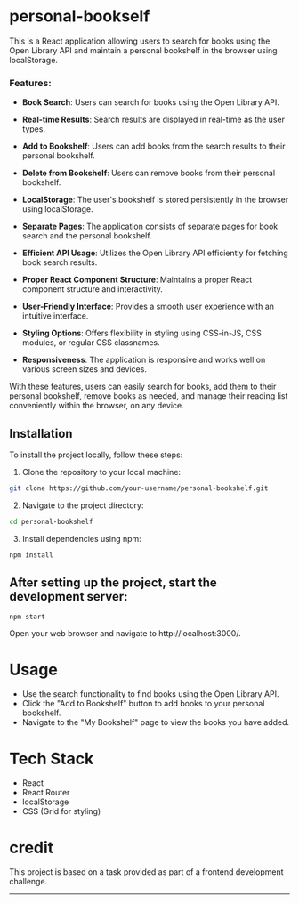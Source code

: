 
# personal-bookself


This is a React application allowing users to search for books using the Open Library API and maintain a personal bookshelf in the browser using localStorage.


### Features:
- **Book Search**: Users can search for books using the Open Library API.
  
- **Real-time Results**: Search results are displayed in real-time as the user types.
  
- **Add to Bookshelf**: Users can add books from the search results to their personal bookshelf.
  
- **Delete from Bookshelf**: Users can remove books from their personal bookshelf.
  
- **LocalStorage**: The user's bookshelf is stored persistently in the browser using localStorage.
  
- **Separate Pages**: The application consists of separate pages for book search and the personal bookshelf.
  
- **Efficient API Usage**: Utilizes the Open Library API efficiently for fetching book search results.
  
- **Proper React Component Structure**: Maintains a proper React component structure and interactivity.
  
- **User-Friendly Interface**: Provides a smooth user experience with an intuitive interface.
  
- **Styling Options**: Offers flexibility in styling using CSS-in-JS, CSS modules, or regular CSS classnames.
  
- **Responsiveness**: The application is responsive and works well on various screen sizes and devices.
  
With these features, users can easily search for books, add them to their personal bookshelf, remove books as needed, and manage their reading list conveniently within the browser, on any device.

## Installation

To install the project locally, follow these steps:

1. Clone the repository to your local machine:

```bash
git clone https://github.com/your-username/personal-bookshelf.git
```

2. Navigate to the project directory:
```bash
cd personal-bookshelf
``` 

3. Install dependencies using npm:
```bash
npm install
```

## After setting up the project, start the development server:

```
npm start
```

Open your web browser and navigate to http://localhost:3000/.


# Usage 

* Use the search functionality to find books using the Open Library API.
* Click the "Add to Bookshelf" button to add books to your personal bookshelf.
* Navigate to the "My Bookshelf" page to view the books you have added.


# Tech Stack 
* React
* React Router
* localStorage
* CSS (Grid for styling)


# credit

This project is based on a task provided as part of a frontend development challenge.





------------------------
